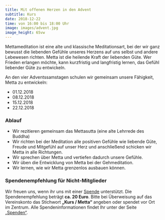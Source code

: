 ```yaml
---
title: Mit offenen Herzen in den Advent
subtitle: Kurs
date: 2018-12-22
time: von 16:00 bis 18:00 Uhr
image: images/advent.jpg
image_height: 65vw
---
```

Mettameditation ist eine alte und klassische Meditationsart, bei der wir ganz bewusst die liebenden Gefühle unseres Herzens auf uns selbst und andere Lebewesen richten.  Metta ist die heilende Kraft der liebenden Güte.  Wer Frieden erlangen möchte, kann kurzfristig und langfristig lernen, das Gefühl liebender Güte zu entwickeln.

An den vier Adventssamstagen schulen wir gemeinsam unsere Fähigkeit, Metta zu entwickeln:

- 01.12.2018
- 08.12.2018
- 15.12.2018
- 22.12.2018

### Ablauf

- Wir rezitieren gemeinsam das Mettasutta (eine alte Lehrrede des Buddha)
- Wir richten bei der Meditation alle positiven Gefühle wie liebende Güte, Freude und Mitgefühl auf unser Herz und anschließend schicken wir Metta in alle Richtungen.
- Wir sprechen über Metta und vertiefen dadurch unsere Gefühle.
- Wir üben die Entwicklung von Metta bei der Gehmeditation.
- Wir lernen, wie wir Metta grenzenlos ausbauen können.

### Spendenempfehlung für Nicht-Mitglieder
Wir freuen uns, wenn ihr uns mit einer [Spende](spenden.html) unterstützt.  Die Spendenempfehlung beträgt **ca. 20 Euro**. Bitte bei Überweisung auf das Vereinskonto das Stichwort **„Kurs / Metta“** angeben oder spendet vor Ort im Zentrum. Alle Spendeninformationen findet Ihr unter der Seite [„Spenden“](spenden.html).
